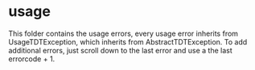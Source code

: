 # usage

This folder contains the usage errors, every usage error inherits from UsageTDTException, which inherits from AbstractTDTException. To add additional errors, just scroll down to the last error and use a the last errorcode + 1.
